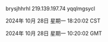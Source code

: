 brysjhhrhl 219.139.197.74 yqqlmgsycl

2024年 10月 28日 星期一 18:20:02 CST

2024年 10月 28日 星期一 10:20:02 GMT
